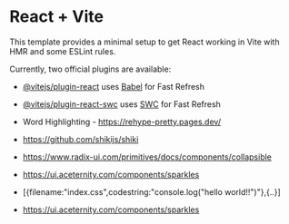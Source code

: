 # React + Vite

This template provides a minimal setup to get React working in Vite with HMR and some ESLint rules.

Currently, two official plugins are available:

- [@vitejs/plugin-react](https://github.com/vitejs/vite-plugin-react/blob/main/packages/plugin-react/README.md) uses [Babel](https://babeljs.io/) for Fast Refresh
- [@vitejs/plugin-react-swc](https://github.com/vitejs/vite-plugin-react-swc) uses [SWC](https://swc.rs/) for Fast Refresh

- Word Highlighting - https://rehype-pretty.pages.dev/
- https://github.com/shikijs/shiki
- https://www.radix-ui.com/primitives/docs/components/collapsible
- https://ui.aceternity.com/components/sparkles
- [{filename:"index.css",codestring:"console.log("hello world!!")"},{..}]
- https://ui.aceternity.com/components/sparkles
